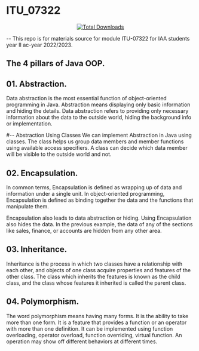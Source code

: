 # ITU_07322
<p align="center">
  <a href="https://circleci.com/gh/badges/daily-tests">
        <img src="https://img.shields.io/github/downloads/tairocruiz/itu_07322/total"
            alt="Total Downloads"></a>
</p>
--
This repo is for materials source for module ITU-07322 for IAA students year II ac-year 2022/2023.


## The 4 pillars of Java OOP.
  ## 01. Abstraction.
   Data abstraction is the most essential function of object-oriented programming in Java. Abstraction means displaying only basic information and hiding the details. Data abstraction refers to providing only necessary information about the data to the outside world, hiding the background info or implementation.
    
   #-- Abstraction Using Classes 
   We can implement Abstraction in Java using classes. The class helps us group data members and member functions using available access specifiers. A class can decide which data member will be visible to the outside world and not.
   
  ## 02. Encapsulation.
  In common terms, Encapsulation is defined as wrapping up of data and information under a single unit. In object-oriented programming, Encapsulation is defined as binding together the data and the functions that manipulate them.

Encapsulation also leads to data abstraction or hiding. Using Encapsulation also hides the data. In the previous example, the data of any of the sections like sales, finance, or accounts are hidden from any other area.

  ## 03. Inheritance.
  Inheritance is the process in which two classes have a relationship with each other, and objects of one class acquire properties and features of the other class. The class which inherits the features is known as the child class, and the class whose features it inherited is called the parent class.
  
  ## 04. Polymorphism.
  The word polymorphism means having many forms. It is the ability to take more than one form. It is a feature that provides a function or an operator with more than one definition. It can be implemented using function overloading, operator overload, function overriding, virtual function. An operation may show off different behaviors at different times.
